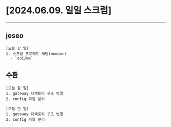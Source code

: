 # [2024.06.09. 일일 스크럼]
----

## jeseo
	[오늘 할 일]
	1. 스프링 프로젝트 세팅(member)
	  - `api/me`


## 수환
	[오늘 할 일]
	1. gateway 디렉토리 구조 변경
	2. config 파일 분리
	
	[오늘 한 일]
	1. gateway 디렉토리 구조 변경
	2. config 파일 분리


